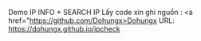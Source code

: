 Demo IP INFO + SEARCH IP
Lấy code xin ghi nguồn : <a href="https://github.com/Dohungx>Dohungx</a>
URL:
https://dohungx.github.io/ipcheck